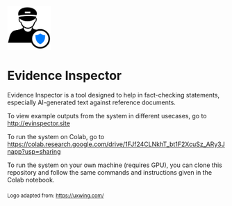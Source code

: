 <img src="https://github.com/kukrishna/evidence_inspector/blob/gh-pages/logo.png" width="100">

# Evidence Inspector

Evidence Inspector is a tool designed to help in fact-checking statements, especially AI-generated text against reference documents.

To view example outputs from the system in different usecases, go to http://evinspector.site

To run the system on Colab, go to https://colab.research.google.com/drive/1FJf24CLNkhT_bt1F2XcuSz_ARy3Jnapp?usp=sharing

To run the system on your own machine (requires GPU), you can clone this repository and follow the same commands and instructions given in the Colab notebook.

<sub>Logo adapted from: https://uxwing.com/</sub>
